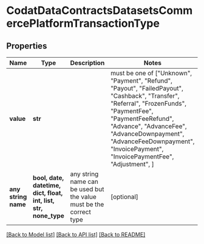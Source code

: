 # CodatDataContractsDatasetsCommercePlatformTransactionType


## Properties
Name | Type | Description | Notes
------------ | ------------- | ------------- | -------------
**value** | **str** |  |  must be one of ["Unknown", "Payment", "Refund", "Payout", "FailedPayout", "Cashback", "Transfer", "Referral", "FrozenFunds", "PaymentFee", "PaymentFeeRefund", "Advance", "AdvanceFee", "AdvanceDownpayment", "AdvanceFeeDownpayment", "InvoicePayment", "InvoicePaymentFee", "Adjustment", ]
**any string name** | **bool, date, datetime, dict, float, int, list, str, none_type** | any string name can be used but the value must be the correct type | [optional]

[[Back to Model list]](../README.md#documentation-for-models) [[Back to API list]](../README.md#documentation-for-api-endpoints) [[Back to README]](../README.md)


